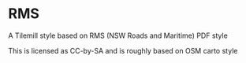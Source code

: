 RMS
===

A Tilemill style based on RMS (NSW Roads and Maritime) PDF style

This is licensed as CC-by-SA and is roughly based on OSM carto style
